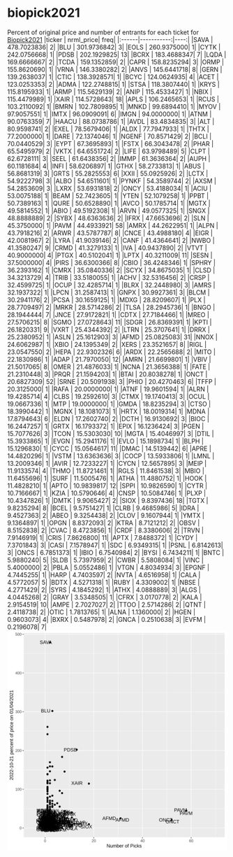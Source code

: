 # biopick2021
Percent of original price and number of entrants for each ticket for [Biopick2021](https://twitter.com/hashtag/Biopick2021)
|ticker |  nrml_price| freq|
|:------|-----------:|----:|
|SAVA   | 478.7023836|    2|
|BLU    | 301.9736842|    3|
|EOLS   | 260.9375000|    1|
|CYTK   | 242.0756668|    1|
|PDSB   | 202.1929825|   13|
|BCRX   | 183.4688347|    7|
|LQDA   | 169.6666667|    2|
|TCDA   | 159.1352859|    2|
|CAPR   | 158.8235294|    3|
|ORMP   | 155.8620690|    1|
|VRNA   | 146.3380282|    2|
|ANVS   | 145.6441718|    8|
|GERN   | 139.2638037|    1|
|CTIC   | 138.3928571|    1|
|BCYC   | 124.0624935|    4|
|ACET   | 123.0253353|    2|
|ADMA   | 122.2748815|    1|
|STSA   | 118.3807440|    1|
|KRYS   | 115.8195933|    1|
|ARMP   | 115.5629139|    2|
|ANIP   | 115.4533427|    1|
|NBIX   | 115.4479989|    1|
|XAIR   | 114.5728643|   18|
|APLS   | 106.2465653|    1|
|RCUS   | 103.2110092|    1|
|BMRN   | 102.7809895|    1|
|MNKD   |  99.6894410|    1|
|MYOV   |  97.9057551|    1|
|IMTX   |  96.0909091|    6|
|IMGN   |  94.0000000|    1|
|ATNM   |  90.0763359|    7|
|HAACU  |  88.0738786|    1|
|AVDL   |  83.4834835|    3|
|ALT    |  80.9598741|    2|
|EXEL   |  78.5679406|    1|
|ALDX   |  77.7947933|    1|
|THTX   |  77.2000000|    1|
|DARE   |  72.1374046|    1|
|NGENF  |  70.8571429|    2|
|BCLI   |  70.0440529|    3|
|EYPT   |  67.3695893|    1|
|FSTX   |  66.3043478|    2|
|PHAR   |  65.5495979|    2|
|VKTX   |  64.6551724|    2|
|LIFE   |  63.9798489|    5|
|CLPT   |  62.6728111|    3|
|SEEL   |  61.6438356|    2|
|IMMP   |  61.3636364|    2|
|AUPH   |  60.1181684|    4|
|INFI   |  58.6206897|    1|
|GTHX   |  58.2733813|    1|
|ABUS   |  56.8681319|    3|
|GRTS   |  55.2825553|    6|
|XXII   |  55.0925926|    2|
|LCTX   |  54.9222798|    3|
|ALBO   |  54.6511601|    1|
|PYNKF  |  54.3589744|    2|
|AXSM   |  54.2853609|    3|
|LXRX   |  53.6931818|    2|
|ONCY   |  53.4188034|    1|
|ACIU   |  53.0075188|    1|
|BEAM   |  52.7423605|    1|
|YTEN   |  52.1079258|    1|
|PPBT   |  50.7389163|    1|
|QURE   |  50.6528890|    1|
|AVCO   |  50.1785714|    1|
|MGTX   |  49.5814552|    1|
|ABIO   |  49.5192308|    1|
|ARVN   |  49.0577325|    1|
|SNGX   |  48.8888889|    2|
|SYBX   |  48.6363636|    2|
|IFRX   |  47.6653696|    2|
|SLN    |  45.3750000|    1|
|PAVM   |  44.4933921|   58|
|AMRX   |  44.2622951|    1|
|ALPN   |  43.7918216|    2|
|ARWR   |  43.5787787|    8|
|CNCE   |  43.4988180|    4|
|EIGR   |  42.0081967|    2|
|LYRA   |  41.9039146|    2|
|CANF   |  41.4364641|    2|
|NWBO   |  41.3580247|    9|
|CRMD   |  41.3279133|    1|
|IVA    |  40.9437890|    2|
|VTVT   |  40.9000000|    4|
|PTGX   |  40.5102041|    1|
|LPTX   |  40.3211009|   11|
|SESN   |  37.5000000|    4|
|PIRS   |  36.6300366|    8|
|CBIO   |  36.4248346|    1|
|SPHRY  |  36.2393162|    1|
|CMRX   |  35.0840336|    2|
|SCYX   |  34.8675035|    1|
|CLSD   |  34.3213729|    4|
|TRIB   |  33.5180055|    1|
|ACHV   |  32.5316456|    2|
|CRSP   |  32.4599725|    1|
|OCUP   |  32.4285714|    1|
|BLRX   |  32.2448980|    3|
|AMRS   |  32.1937322|    1|
|LPCN   |  31.2587413|    1|
|GNPX   |  30.9927361|    3|
|BLCM   |  30.2941176|    2|
|PCSA   |  30.1659125|    1|
|MDXG   |  28.8209607|    1|
|PLX    |  28.7709497|    2|
|MRKR   |  28.5714286|    2|
|TLSA   |  28.2945736|    1|
|BNGO   |  28.1944444|    7|
|JNCE   |  27.9172821|    1|
|CDTX   |  27.7184466|    1|
|MREO   |  27.5706215|    8|
|SGMO   |  27.0728643|   11|
|SDGR   |  26.8369391|    1|
|KPTI   |  26.1820331|    9|
|VXRT   |  25.4344392|    2|
|LTRN   |  25.3707641|    1|
|DRRX   |  25.2380952|    1|
|ASLN   |  25.1612903|    3|
|AFMD   |  25.0825083|   31|
|NNOX   |  24.6062987|    1|
|XBIO   |  24.1395349|    2|
|XERS   |  23.3521657|    8|
|RIGL   |  23.0547550|    2|
|HEPA   |  22.9302326|    6|
|ARDX   |  22.2565688|    2|
|MITO   |  22.1830986|    1|
|ADAP   |  21.7970050|   12|
|AMRN   |  21.6699801|    1|
|VBIV   |  21.5017065|    8|
|OMER   |  21.4876033|    1|
|NCNA   |  21.3656388|    1|
|FATE   |  21.2310448|    3|
|PRQR   |  21.1594203|    1|
|BTAI   |  20.8038278|    1|
|ONCT   |  20.6827309|   52|
|SRNE   |  20.5091938|    3|
|PHIO   |  20.4270463|    6|
|TFFP   |  20.3125000|    1|
|RAFA   |  20.0000000|    1|
|ATNF   |  19.9601594|    1|
|ALRN   |  19.4285714|    4|
|CLBS   |  19.2592610|    3|
|CTMX   |  19.1740413|    3|
|OCUL   |  19.0667336|    1|
|MTP    |  19.0000000|    1|
|GMDA   |  18.8235294|    3|
|CTSO   |  18.3990442|    1|
|MGNX   |  18.1081073|    1|
|HRTX   |  18.0019314|    1|
|MDNA   |  17.8794643|    6|
|ELDN   |  17.2602740|    2|
|DCTH   |  16.9130692|    3|
|BIOC   |  16.2447257|    1|
|GRTX   |  16.1793372|    1|
|EPIX   |  16.1236424|    3|
|PGEN   |  15.7077626|    3|
|TCON   |  15.5303030|   10|
|MGTA   |  15.4046997|    3|
|DTIL   |  15.3933865|    1|
|EVGN   |  15.2941176|    1|
|EVLO   |  15.1898734|    1|
|BLPH   |  15.1296830|    1|
|CYCC   |  15.0564617|   11|
|DMAC   |  14.5139442|    6|
|APRE   |  14.4820296|    1|
|VSTM   |  13.6363636|    3|
|COCP   |  13.5933806|    1|
|LMNL   |  13.2009346|    1|
|AVIR   |  12.7233227|    1|
|CYCN   |  12.5657895|    3|
|MEIP   |  11.9133574|    4|
|THMO   |  11.8721461|    1|
|RGLS   |  11.8461538|    3|
|MBIO   |  11.6455696|    1|
|SURF   |  11.5005476|    1|
|ATHA   |  11.4880752|    1|
|HOOK   |  11.4828210|    1|
|APTO   |  10.9839817|   12|
|SPPI   |  10.9826590|    1|
|CYTR   |  10.7166667|    1|
|KZIA   |  10.5790646|    4|
|CNSP   |  10.5084746|    1|
|PLXP   |  10.4347826|    1|
|DMTK   |   9.9065427|    2|
|SIOX   |   9.8397436|   18|
|TGTX   |   9.8235294|    8|
|BCEL   |   9.5751427|    1|
|CLRB   |   9.4685986|    5|
|IDRA   |   9.4527363|    2|
|ABEO   |   9.3254438|    2|
|CLOV   |   9.1607944|    1|
|YMTX   |   9.1364897|    1|
|OPGN   |   8.8372093|    2|
|KTRA   |   8.7121212|    2|
|OBSV   |   8.5152838|    2|
|CVAC   |   8.4723856|    1|
|CRDF   |   8.3380606|    2|
|TRVN   |   7.9146919|    1|
|CRIS   |   7.8626800|   11|
|APTX   |   7.8488372|    1|
|CYDY   |   7.3701843|    3|
|CASI   |   7.1578947|    1|
|SDC    |   6.9349315|    1|
|PSNL   |   6.8142613|    3|
|ONCS   |   6.7851373|    1|
|IBIO   |   6.7540984|    2|
|BYSI   |   6.7434211|    1|
|BNTC   |   5.9880240|    5|
|SLDB   |   5.7397959|    2|
|CWBR   |   5.5808084|    1|
|VINC   |   5.4000000|    2|
|PBLA   |   5.0552486|    1|
|VTGN   |   4.8034934|    3|
|EPGNF  |   4.7445255|    1|
|HARP   |   4.7403597|    2|
|NVTA   |   4.6516958|    1|
|CALA   |   4.5772057|    5|
|BDTX   |   4.5271318|    1|
|RUBY   |   4.3309002|    1|
|NBSE   |   4.2771429|    2|
|SYRS   |   4.1845292|    1|
|ATHX   |   4.0888889|    3|
|ALGS   |   4.0445268|    2|
|GRAY   |   3.5348505|    1|
|CFRX   |   3.0170778|    2|
|KALA   |   2.9154519|   10|
|AMPE   |   2.7027027|    2|
|TTOO   |   2.5714286|    2|
|QTNT   |   2.4118738|    2|
|OTIC   |   1.7813765|    1|
|ALNA   |   1.1360000|    2|
|HGEN   |   0.9603073|    4|
|BXRX   |   0.5487978|    2|
|GNCA   |   0.2510638|    3|
|EVFM   |   0.2196078|    7|
![retvspicks](biopicks.png?raw=true)
